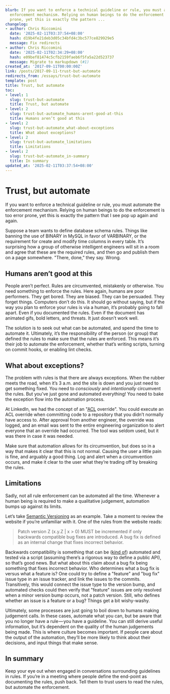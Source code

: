 ```yaml
---
blurb: If you want to enforce a technical guideline or rule, you must automate the
  enforcement mechanism. Relying on human beings to do the enforcement is too error
  prone, yet this is exactly the pattern ...
changelog:
- author: Chris Riccomini
  date: '2025-02-11T03:37:54+08:00'
  hash: d19b4fe21deb3d05c34bfd4c3bc577ce829929e5
  message: Fix redirects
- author: Chris Riccomini
  date: '2025-02-11T02:34:29+08:00'
  hash: e09bef81474c5cfb2159faeb6f5fa5a22d523737
  message: Migrate to markupdown (#1)
created_at: '2017-09-11T00:00:00Z'
link: /posts/2017-09-11-trust-but-automate
redirects_from: /essays/trust-but-automate
template: post
title: Trust, but automate
toc:
- level: 1
  slug: trust-but-automate
  title: Trust, but automate
- level: 2
  slug: trust-but-automate_humans-arent-good-at-this
  title: Humans aren’t good at this
- level: 2
  slug: trust-but-automate_what-about-exceptions
  title: What about exceptions?
- level: 2
  slug: trust-but-automate_limitations
  title: Limitations
- level: 2
  slug: trust-but-automate_in-summary
  title: In summary
updated_at: '2025-02-11T03:37:54+08:00'
---
```


# Trust, but automate

If you want to enforce a technical guideline or rule, you must automate the enforcement mechanism. Relying on human beings to do the enforcement is too error prone, yet this is exactly the pattern that I see pop up again and again.

Suppose a team wants to define database schema rules. Things like banning the use of BINARY in MySQL in favor of VARBINARY, or the requirement for create and modify time columns in every table. It’s surprising how a group of otherwise intelligent engineers will sit in a room and agree that these are the required rules, and then go and publish them on a page somewhere. "There, done," they say. Wrong.

## Humans aren’t good at this

People aren’t perfect. Rules are circumvented, mistakenly or otherwise. You need something to enforce the rules. Here again, humans are poor performers. They get bored. They are biased. They can be persuaded. They forget things. Computers don’t do this. It should go without saying, but if the way you plan to enforce your rules is via a human, it’s probably going to fall apart. Even if you documented the rules. Even if the document has animated gifs, bold letters, and threats. It just doesn’t work well.

The solution is to seek out what can be automated, and spend the time to automate it. Ultimately, it’s the responsibility of the person (or group) that defined the rules to make sure that the rules are enforced. This means it’s their job to automate the enforcement, whether that’s writing scripts, turning on commit hooks, or enabling lint checks.

## What about exceptions?

The problem with rules is that there are always exceptions. When the rubber meets the road, when it’s 3 a.m. and the site is down and you just need to get something fixed. You need to *consciously* and *intentionally* circumvent the rules. But you’ve just gone and automated everything! You need to bake the exception flow into the automation process.

At LinkedIn, we had the concept of an "[ACL](https://en.wikipedia.org/wiki/Access_control_list) override". You could execute an ACL override when committing code to a repository that you didn’t normally have access to. After approval from another engineer, the override was logged, and an email was sent to the entire engineering organization to alert everyone that an override had occurred. The tool was seldom used, but it was there in case it was needed.

Make sure that automation allows for its circumvention, but does so in a way that makes it clear that this is not normal. Causing the user a little pain is fine, and arguably a good thing. Log and alert when a circumvention occurs, and make it clear to the user what they’re trading off by breaking the rules.

## Limitations

Sadly, not all rule enforcement can be automated all the time. Whenever a human being is required to make a qualitative judgement, automation bumps up against its limits.

Let’s take [Semantic Versioning](http://semver.org/) as an example. Take a moment to review the website if you’re unfamiliar with it. One of the rules from the website reads:

> Patch version Z (x.y.Z \| x > 0) MUST be incremented if only backwards compatible bug fixes are introduced. A bug fix is defined as an internal change that fixes incorrect behavior.

Backwards compatibility is something that can be ([kind of](http://hisham.hm/2016/03/24/you-cant-automate-semver-or-there-is-no-way-around-rices-theorem/)) automated and tested via a script (assuming there’s a rigorous way to define a public API), so that’s good news. But what about this claim about a bug fix being something that fixes incorrect behavior. Who determines what a bug fix is versus what a feature is? One could try to define a "feature" and "bug fix" issue type in an issue tracker, and link the issues to the commits. Transitively, this would connect the issue type to the version bump, and automated checks could then verify that "feature" issues are only resolved when a minor version bump occurs, not a patch version. Still, who defines whether an issue is a feature or a bug? Things get a bit wishy-washy.

Ultimately, some processes are just going to boil down to humans making judgement calls. In these cases, automate what you can, but be aware that you no longer have a rule — you have a guideline. You can still derive useful information, but it’s dependent on the quality of the human judgements being made. This is where culture becomes important. If people care about the output of the automation, they’ll be more likely to think about their decisions, and input things that make sense.

## In summary

Keep your eye out when engaged in conversations surrounding guidelines in rules. If you’re in a meeting where people define the end-point as documenting the rules, push back. Tell them to trust users to read the rules, but automate the enforcement.